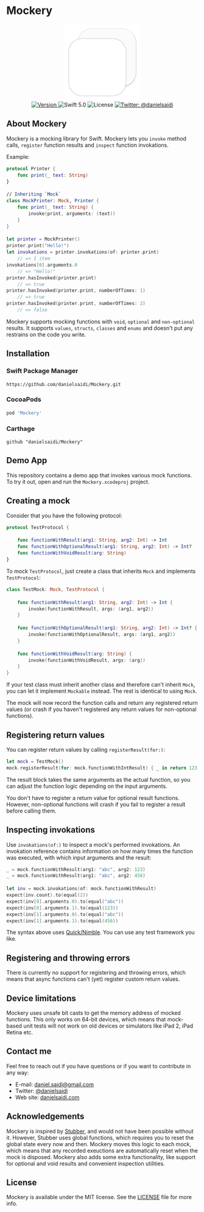 <h1>Mockery</h1>

<p align="center">
    <img src ="Resources/Logo.png" width=200 alt="Mockery Icon" /><br/>
    <a href="https://github.com/danielsaidi/Mockery">
        <img src="https://badge.fury.io/gh/danielsaidi%2FMockery.svg?style=flat" alt="Version" />
    </a>
    <img src="https://img.shields.io/badge/Swift-5.1-orange.svg" alt="Swift 5.0" />
    <img src="https://badges.frapsoft.com/os/mit/mit.svg?style=flat&v=102" alt="License" />
    <a href="https://twitter.com/danielsaidi">
        <img src="https://img.shields.io/badge/contact-@danielsaidi-blue.svg?style=flat" alt="Twitter: @danielsaidi" />
    </a>
</p>


## <a name="about"></a>About Mockery

Mockery is a mocking library for Swift. Mockery lets you `invoke` method calls, `register` function results and `inspect` function invokations.

Example:

```swift
protocol Printer {
    func print(_ text: String)
}
 
// Inheriting `Mock`
class MockPrinter: Mock, Printer {
    func print(_ text: String) {
        invoke(print, arguments: (text))
    }
}

let printer = MockPrinter()
printer.print("Hello!")
let invokations = printer.invokations(of: printer.print)   
    // => 1 item
invokations[0].arguments.0
    // => "Hello!"
printer.hasInvoked(printer.print)
    // => true
printer.hasInvoked(printer.print, numberOfTimes: 1)
    // => true
printer.hasInvoked(printer.print, numberOfTimes: 2)
    // => false
```

Mockery supports mocking functions with `void`, `optional` and `non-optional` results. It supports `values`, `structs`, `classes` and `enums` and doesn't put any restrains on the code you write.


## <a name="installation"></a>Installation

### <a name="spm"></a>Swift Package Manager

```
https://github.com/danielsaidi/Mockery.git
```

### <a name="cocoapods"></a>CocoaPods

```ruby
pod 'Mockery'
```

### <a name="carthage"></a>Carthage

```
github "danielsaidi/Mockery"
```


## Demo App

This repository contains a demo app that invokes various mock functions. To try it out, open and run the `Mockery.xcodeproj` project.


## Creating a mock

Consider that you have the following protocol:

```swift
protocol TestProtocol {
    
    func functionWithResult(arg1: String, arg2: Int) -> Int
    func functionWithOptionalResult(arg1: String, arg2: Int) -> Int?
    func functionWithVoidResult(arg: String)
}
```

To mock `TestProtocol`, just create a class that inherits `Mock` and implements `TestProtocol`:

```swift
class TestMock: Mock, TestProtocol {
    
    func functionWithResult(arg1: String, arg2: Int) -> Int {
        invoke(functionWithResult, args: (arg1, arg2))
    }

    func functionWithOptionalResult(arg1: String, arg2: Int) -> Int? {
        invoke(functionWithOptionalResult, args: (arg1, arg2))
    }
    
    func functionWithVoidResult(arg: String) {
        invoke(functionWithVoidResult, args: (arg))
    }
}
```

If your test class must inherit another class and therefore can't inherit `Mock`, you can let it implement `Mockable` instead. The rest is identical to using `Mock`.

The mock will now record the function calls and return any registered return values (or crash if you haven't registered any return values for non-optional functions).


## Registering return values

You can register return values by calling `registerResult(for:)`:

```swift
let mock = TestMock()
mock.registerResult(for: mock.functionWithIntResult) { _ in return 123 }
```

The result block takes the same arguments as the actual function, so you can adjust the function logic depending on the input arguments.

You don't have to register a return value for optional result functions. However, non-optional functions will crash if you fail to register a result before calling them.


## Inspecting invokations

Use `invokations(of:)` to inspect a mock's performed invokations. An invokation reference contains information on how many times the function was executed, with which input arguments and the result:

```swift
_ = mock.functionWithResult(arg1: "abc", arg2: 123)
_ = mock.functionWithResult(arg1: "abc", arg2: 456)

let inv = mock.invokations(of: mock.functionWithResult)
expect(inv.count).to(equal(2))
expect(inv[0].arguments.0).to(equal("abc"))
expect(inv[0].arguments.1).to(equal(123))
expect(inv[1].arguments.0).to(equal("abc"))
expect(inv[1].arguments.1).to(equal(456))
```

The syntax above uses [Quick/Nimble][Quick]. You can use any test framework you like.


## Registering and throwing errors

There is currently no support for registering and throwing errors, which means that async functions can't (yet) register custom return values.


## Device limitations

Mockery uses unsafe bit casts to get the memory address of mocked functions. This only works on 64-bit devices, which means that mock-based unit tests will not work on old devices or simulators like iPad 2, iPad Retina etc.


## Contact me

Feel free to reach out if you have questions or if you want to contribute in any way:

* E-mail: [daniel.saidi@gmail.com][Email]
* Twitter: [@danielsaidi][Twitter]
* Web site: [danielsaidi.com][Website]


## Acknowledgements

Mockery is inspired by [Stubber][Stubber], and would not have been possible without it. However, Stubber uses global functions, which requires you to reset the global state every now and then. Mockery moves this logic to each mock, which means that any recorded exeuctions are automatically reset when the mock is disposed. Mockery also adds some extra functionality, like support for optional and void results and convenient inspection utilities.


## License

Mockery is available under the MIT license. See the [LICENSE][License] file for more info.


[Email]: mailto:daniel.saidi@gmail.com
[Twitter]: http://www.twitter.com/danielsaidi
[Website]: http://www.danielsaidi.com

[Carthage]: https://github.com/Carthage
[CocoaPods]: http://cocoapods.org
[GitHub]: https://github.com/danielsaidi/Mockery
[Pod]: http://cocoapods.org/pods/Mockery
[Quick]: https://github.com/Quick/Quick
[Stubber]: https://github.com/devxoul/Stubber
[License]: https://github.com/danielsaidi/Mockery/blob/master/LICENSE
